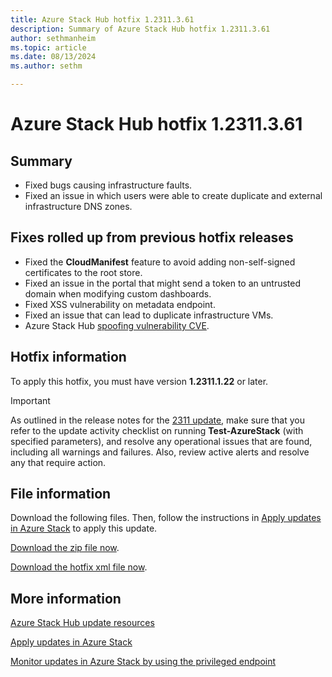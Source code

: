 ```yaml
---
title: Azure Stack Hub hotfix 1.2311.3.61
description: Summary of Azure Stack Hub hotfix 1.2311.3.61
author: sethmanheim
ms.topic: article
ms.date: 08/13/2024
ms.author: sethm

---
```


# Azure Stack Hub hotfix 1.2311.3.61

## Summary

- Fixed bugs causing infrastructure faults.
- Fixed an issue in which users were able to create duplicate and external infrastructure DNS zones.

## Fixes rolled up from previous hotfix releases

- Fixed the **CloudManifest** feature to avoid adding non-self-signed certificates to the root store.
- Fixed an issue in the portal that might send a token to an untrusted domain when modifying custom dashboards.
- Fixed XSS vulnerability on metadata endpoint.
- Fixed an issue that can lead to duplicate infrastructure VMs.
- Azure Stack Hub [spoofing vulnerability CVE](https://msrc.microsoft.com/update-guide/vulnerability/CVE-2024-20679).

## Hotfix information

To apply this hotfix, you must have version **1.2311.1.22** or later.

> [!IMPORTANT]
> As outlined in the release notes for the [2311 update](release-notes.md?view=azs-2311&preserve-view=true), make sure that you refer to the update activity checklist on running **Test-AzureStack** (with specified parameters), and resolve any operational issues that are found, including all warnings and failures. Also, review active alerts and resolve any that require action.

## File information

Download the following files. Then, follow the instructions in [Apply updates in Azure Stack](azure-stack-apply-updates.md) to apply this update.

[Download the zip file now](https://azurestackhub.download.prss.microsoft.com/dbazure/download/MAS_ProdHotfix_1.2311.3.61/HotFix/AzS_Update_1.2311.3.61.zip).

[Download the hotfix xml file now](https://azurestackhub.download.prss.microsoft.com/dbazure/download/MAS_ProdHotfix_1.2311.3.61/HotFix/metadata.xml).

## More information

[Azure Stack Hub update resources](azure-stack-updates.md)

[Apply updates in Azure Stack](azure-stack-apply-updates.md)

[Monitor updates in Azure Stack by using the privileged endpoint](azure-stack-monitor-update.md)
